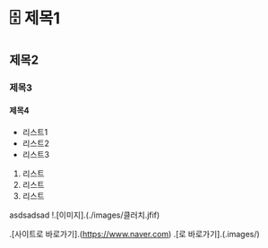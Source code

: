 # :file_cabinet: 제목1
## 제목2
### 제목3
#### 제목4

- 리스트1
- 리스트2
- 리스트3

1. 리스트
2. 리스트
3. 리스트

asdsadsad
!.[이미지].(./images/클러치.jfif)

.[사이트로 바로가기].(https://www.naver.com)
.[로 바로가기].(.images/)
